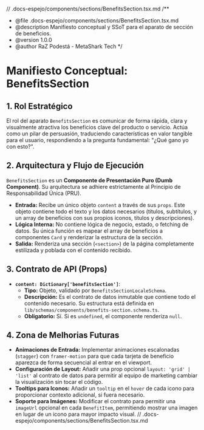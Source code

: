 // .docs-espejo/components/sections/BenefitsSection.tsx.md
/\*\*

- @file .docs-espejo/components/sections/BenefitsSection.tsx.md
- @description Manifiesto conceptual y SSoT para el aparato de sección de beneficios.
- @version 1.0.0
- @author RaZ Podestá - MetaShark Tech
  \*/

# Manifiesto Conceptual: BenefitsSection

## 1. Rol Estratégico

El rol del aparato `BenefitsSection` es comunicar de forma rápida, clara y visualmente atractiva los beneficios clave del producto o servicio. Actúa como un pilar de persuasión, traduciendo características en valor tangible para el usuario, respondiendo a la pregunta fundamental: "¿Qué gano yo con esto?".

## 2. Arquitectura y Flujo de Ejecución

`BenefitsSection` es un **Componente de Presentación Puro (Dumb Component)**. Su arquitectura se adhiere estrictamente al Principio de Responsabilidad Única (PRU).

- **Entrada:** Recibe un único objeto `content` a través de sus `props`. Este objeto contiene todo el texto y los datos necesarios (títulos, subtítulos, y un array de beneficios con sus propios iconos, títulos y descripciones).
- **Lógica Interna:** No contiene lógica de negocio, estado, o fetching de datos. Su única función es mapear el array de beneficios a componentes `Card` y renderizar la estructura de la sección.
- **Salida:** Renderiza una sección (`<section>`) de la página completamente estilizada y poblada con el contenido recibido.

## 3. Contrato de API (Props)

- **`content: Dictionary['benefitsSection']`**:
  - **Tipo:** Objeto, validado por `BenefitsSectionLocaleSchema`.
  - **Descripción:** Es el contrato de datos inmutable que contiene todo el contenido necesario. Su estructura está definida en `lib/schemas/components/benefits-section.schema.ts`.
  - **Obligatorio:** Sí. Si es `undefined`, el componente renderiza `null`.

## 4. Zona de Melhorias Futuras

- **Animaciones de Entrada:** Implementar animaciones escalonadas (`stagger`) con `framer-motion` para que cada tarjeta de beneficio aparezca de forma secuencial al entrar en el viewport.
- **Configuración de Layout:** Añadir una prop opcional `layout: 'grid' | 'list'` al contrato de datos para permitir al equipo de marketing cambiar la visualización sin tocar el código.
- **Tooltips para Iconos:** Añadir un `tooltip` en el `hover` de cada icono para proporcionar contexto adicional, si fuera necesario.
- **Soporte para Imágenes:** Modificar el contrato para permitir una `imageUrl` opcional en cada `BenefitItem`, permitiendo mostrar una imagen en lugar de un icono para mayor impacto visual.
  // .docs-espejo/components/sections/BenefitsSection.tsx.md
